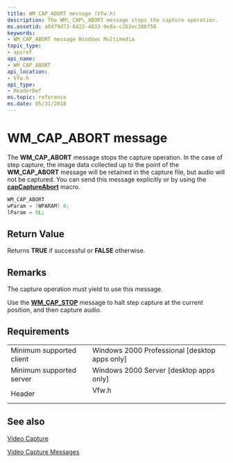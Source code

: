 ```yaml
---
title: WM_CAP_ABORT message (Vfw.h)
description: The WM\_CAP\_ABORT message stops the capture operation.
ms.assetid: a0479d73-8422-4833-9e8a-c262ec386f58
keywords:
- WM_CAP_ABORT message Windows Multimedia
topic_type:
- apiref
api_name:
- WM_CAP_ABORT
api_location:
- Vfw.h
api_type:
- HeaderDef
ms.topic: reference
ms.date: 05/31/2018
---
```


# WM\_CAP\_ABORT message

The **WM\_CAP\_ABORT** message stops the capture operation. In the case of step capture, the image data collected up to the point of the **WM\_CAP\_ABORT** message will be retained in the capture file, but audio will not be captured. You can send this message explicitly or by using the [**capCaptureAbort**](/windows/desktop/api/Vfw/nf-vfw-capcaptureabort) macro.


```C++
WM_CAP_ABORT 
wParam = (WPARAM) 0; 
lParam = 0L; 
```



## Return Value

Returns **TRUE** if successful or **FALSE** otherwise.

## Remarks

The capture operation must yield to use this message.

Use the [**WM\_CAP\_STOP**](wm-cap-stop.md) message to halt step capture at the current position, and then capture audio.

## Requirements



|                                     |                                                                                  |
|-------------------------------------|----------------------------------------------------------------------------------|
| Minimum supported client<br/> | Windows 2000 Professional \[desktop apps only\]<br/>                       |
| Minimum supported server<br/> | Windows 2000 Server \[desktop apps only\]<br/>                             |
| Header<br/>                   | <dl> <dt>Vfw.h</dt> </dl> |



## See also

<dl> <dt>

[Video Capture](video-capture.md)
</dt> <dt>

[Video Capture Messages](video-capture-messages.md)
</dt> </dl>

 

 





